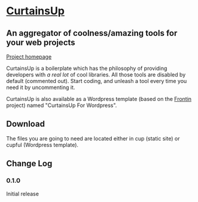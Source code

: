 # [CurtainsUp](http://alexduloz.github.com/CurtainsUp/)

## An aggregator of coolness/amazing tools for your web projects

[Project homepage](http://alexduloz.github.com/CurtainsUp/)

CurtainsUp is a boilerplate which has the philosophy of providing developers with *a real lot* of cool libraries. All those tools are disabled by default (commented out). Start coding, and unleash a tool every time you need it by uncommenting it. 

CurtainsUp is also available as a Wordpress template (based on the <a href="http://alexduloz.github.com/frontin/" title="Frontin">Frontin</a> project) named "CurtainsUp For Wordpress".

## Download

The files you are going to need are located either in cup (static site) or cupful (Wordpress template).

## Change Log

### 0.1.0

Initial release
